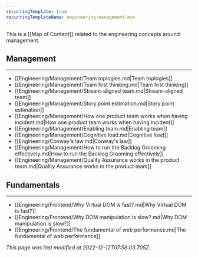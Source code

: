 ```yaml
---
recurringTemplate: true
recurringTemplateName: engineering-management-moc
---
```


This is a [[Map of Content]] related to the engineering concepts around management.

## Management
---
- [[Engineering/Management/Team toplogies.md|Team toplogies]]
- [[Engineering/Management/Team first thinking.md|Team first thinking]]
- [[Engineering/Management/Stream-aligned team.md|Stream-aligned team]]
- [[Engineering/Management/Story point estimation.md|Story point estimation]]
- [[Engineering/Management/How one product team works when having incident.md|How one product team works when having incident]]
- [[Engineering/Management/Enabling team.md|Enabling team]]
- [[Engineering/Management/Cognitive load.md|Cognitive load]]
- [[Engineering/Conway's law.md|Conway's law]]
- [[Engineering/Management/How to run the Backlog Grooming effectively.md|How to run the Backlog Grooming effectively]]
- [[Engineering/Management/Quality Assurance works in the product team.md|Quality Assurance works in the product team]]

## Fundamentals
---
- [[Engineering/Frontend/Why Virtual DOM is fast?.md|Why Virtual DOM is fast?]]
- [[Engineering/Frontend/Why DOM manipulation is slow?.md|Why DOM manipulation is slow?]]
- [[Engineering/Frontend/The fundamental of web performance.md|The fundamental of web performance]]


*This page was last modified at 2022-12-12T07:58:03.705Z*.
